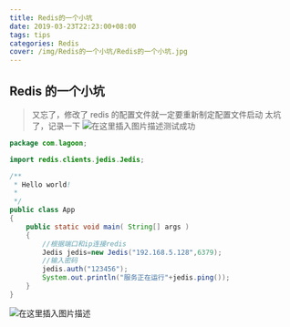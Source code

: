 ```yaml
---
title: Redis的一个小坑
date: 2019-03-23T22:23:00+08:00
tags: tips
categories: Redis
cover: /img/Redis的一个小坑/Redis的一个小坑.jpg
---
```


## Redis 的一个小坑

> 又忘了，修改了 redis 的配置文件就一定要重新制定配置文件启动
> 太坑了，记录一下
> ![在这里插入图片描述](https://img-blog.csdnimg.cn/20190327173254216.png?x-oss-process=image/watermark,type_ZmFuZ3poZW5naGVpdGk,shadow_10,text_aHR0cHM6Ly9ibG9nLmNzZG4ubmV0L3FxXzQwOTQ4Nzk1,size_16,color_FFFFFF,t_70)测试成功

```java
package com.lagoon;

import redis.clients.jedis.Jedis;

/**
 * Hello world!
 *
 */
public class App
{
    public static void main( String[] args )
    {
        //根据端口和ip连接redis
        Jedis jedis=new Jedis("192.168.5.128",6379);
        //输入密码
        jedis.auth("123456");
        System.out.println("服务正在运行"+jedis.ping());
    }
}

```

![在这里插入图片描述](https://img-blog.csdnimg.cn/2019032717334883.png?x-oss-process=image/watermark,type_ZmFuZ3poZW5naGVpdGk,shadow_10,text_aHR0cHM6Ly9ibG9nLmNzZG4ubmV0L3FxXzQwOTQ4Nzk1,size_16,color_FFFFFF,t_70)
